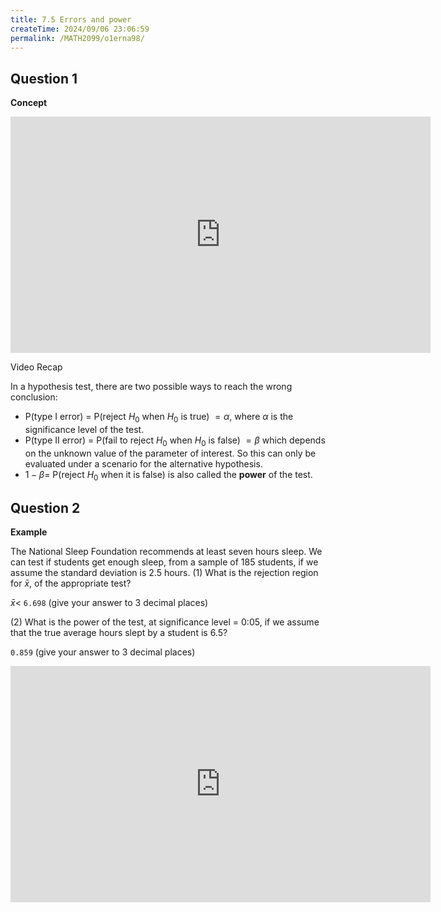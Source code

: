 ```yaml
---
title: 7.5 Errors and power
createTime: 2024/09/06 23:06:59
permalink: /MATH2099/o1erna98/
---
```



## Question 1

<div class="how_qb">

**Concept**

<iframe width="672" height="378" src="https://www.youtube.com/embed/_XEbEqG7ujk" title="L7 17 Errors and Power" frameborder="0" allow="accelerometer; autoplay; clipboard-write; encrypted-media; gyroscope; picture-in-picture; web-share" referrerpolicy="strict-origin-when-cross-origin" allowfullscreen></iframe>

Video Recap

In a hypothesis test, there are two possible ways to reach the wrong conclusion:

- P(type I error) $=$ P(reject $H_0$ when $H_0$ is true) $=\alpha$, where $\alpha$ is the significance level of the test.
- P(type II error) $=$ P(fail to reject $H_0$ when $H_0$ is false) $=\beta$ which depends on the unknown value of the parameter of interest. So this can only be evaluated under a scenario for the alternative hypothesis.
- $1-\beta=$ P(reject $H_0$ when it is false) is also called the **power** of the test.

</div>


## Question 2

<div class="how_qb">

**Example**

The National Sleep Foundation recommends at least seven hours sleep.
We can test if students get enough sleep, from a sample of 185 students, if we assume the standard deviation is 2.5 hours.
(1) What is the rejection region for $\bar{x}$, of the appropriate test?

$\bar{x} <$  `6.698`  (give your answer to 3 decimal places)

(2) What is the power of the test, at significance level  = 0:05, if we
assume that the true average hours slept by a student is 6.5?

 `0.859` (give your answer to 3 decimal places)

<iframe width="672" height="378" src="https://www.youtube.com/embed/SJAKV-aV7QY" title="L7 18 Errors and Power Example" frameborder="0" allow="accelerometer; autoplay; clipboard-write; encrypted-media; gyroscope; picture-in-picture; web-share" referrerpolicy="strict-origin-when-cross-origin" allowfullscreen></iframe>

</div>



